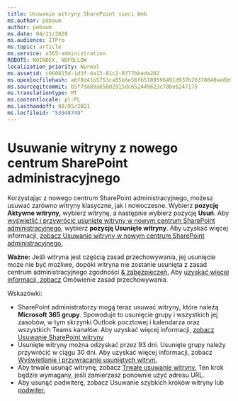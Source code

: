```yaml
---
title: Usuwanie witryny SharePoint sieci Web
ms.author: pebaum
author: pebaum
ms.date: 04/21/2020
ms.audience: ITPro
ms.topic: article
ms.service: o365-administration
ROBOTS: NOINDEX, NOFOLLOW
localization_priority: Normal
ms.assetid: c060815d-1d3f-4a13-81c2-0377bbeda202
ms.openlocfilehash: a6f8d41b5753ca05b6e56fb5189596491d937b26378840ae8b9cbc8d74afb042
ms.sourcegitcommit: b5f7da89a650d2915dc652449623c78be6247175
ms.translationtype: MT
ms.contentlocale: pl-PL
ms.lasthandoff: 08/05/2021
ms.locfileid: "53948749"
---
```

# <a name="delete-a-site-from-the-new-sharepoint-admin-center"></a>Usuwanie witryny z nowego centrum SharePoint administracyjnego

Korzystając z nowego centrum SharePoint administracyjnego, możesz usuwać zarówno witryny klasyczne, jak i nowoczesne. Wybierz **pozycję Aktywne witryny,** wybierz witrynę, a następnie wybierz pozycję **Usuń**. Aby [wyświetlić i przywrócić usunięte witryny w nowym centrum SharePoint administracyjnego](https://docs.microsoft.com/sharepoint/view-and-restore-deleted-sites-in-new-admin-center), wybierz **pozycję Usunięte witryny**. Aby uzyskać więcej informacji, [zobacz Usuwanie witryny w nowym centrum SharePoint administracyjnego.](https://docs.microsoft.com/sharepoint/delete-site-collection#delete-a-site-in-the-new-sharepoint-admin-center)

**Ważne:** Jeśli witryna jest częścią zasad przechowywania, jej usunięcie może nie być możliwe, dopóki witryna nie zostanie usunięta z zasad centrum administracyjnego zgodności [ &amp; zabezpieczeń.](https://protection.office.com/?rfr=AdminCenter#/homepage) Aby [uzyskać więcej informacji, zobacz](https://docs.microsoft.com/microsoft-365/compliance/retention-policies) Omówienie zasad przechowywania. 

Wskazówki:
- SharePoint administratorzy mogą teraz usuwać witryny, które należą **Microsoft 365 grupy**. Spowoduje to usunięcie grupy i wszystkich jej zasobów, w tym skrzynki Outlook pocztowej i kalendarza oraz wszystkich Teams kanałów. Aby uzyskać więcej informacji, [zobacz Usuwanie SharePoint witryny](https://docs.microsoft.com/sharepoint/manage-sites-in-new-admin-center#delete-a-site)
- Usunięte witryny można odzyskać przez 93 dni. Usunięte grupy należy przywrócić w ciągu 30 dni. Aby uzyskać więcej informacji, zobacz [Wyświetlanie i przywracanie usuniętych witryn.](https://docs.microsoft.com/sharepoint/view-and-restore-deleted-sites-in-new-admin-center)
- Aby trwale usunąć witrynę, zobacz [Trwałe usuwanie witryny.](https://docs.microsoft.com/sharepoint/delete-site-collection#permanently-delete-a-site) Ten krok będzie wymagany, jeśli zamierzasz ponownie użyć adresu URL. 
- Aby usunąć podwiterę, zobacz Usuwanie szybkich kroków witryny lub [podwiter.](https://support.office.com/article/Delete-a-SharePoint-site-or-subsite-bc37b743-0cef-475e-9a8c-8fc4d40179fb#__bkmkshortcut)
